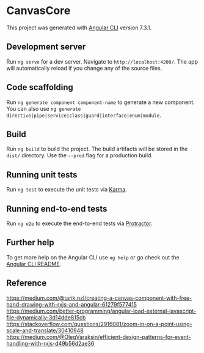 # CanvasCore

This project was generated with [Angular CLI](https://github.com/angular/angular-cli) version 7.3.1.

## Development server

Run `ng serve` for a dev server. Navigate to `http://localhost:4200/`. The app will automatically reload if you change any of the source files.

## Code scaffolding

Run `ng generate component component-name` to generate a new component. You can also use `ng generate directive|pipe|service|class|guard|interface|enum|module`.

## Build

Run `ng build` to build the project. The build artifacts will be stored in the `dist/` directory. Use the `--prod` flag for a production build.

## Running unit tests

Run `ng test` to execute the unit tests via [Karma](https://karma-runner.github.io).

## Running end-to-end tests

Run `ng e2e` to execute the end-to-end tests via [Protractor](http://www.protractortest.org/).

## Further help

To get more help on the Angular CLI use `ng help` or go check out the [Angular CLI README](https://github.com/angular/angular-cli/blob/master/README.md).

## Reference
https://medium.com/@tarik.nzl/creating-a-canvas-component-with-free-hand-drawing-with-rxjs-and-angular-61279f577415
https://medium.com/better-programming/angular-load-external-javascript-file-dynamically-3d14dde815cb
https://stackoverflow.com/questions/2916081/zoom-in-on-a-point-using-scale-and-translate/30410948
https://medium.com/@OlegVaraksin/efficient-design-patterns-for-event-handling-with-rxjs-d49b56d2ae36